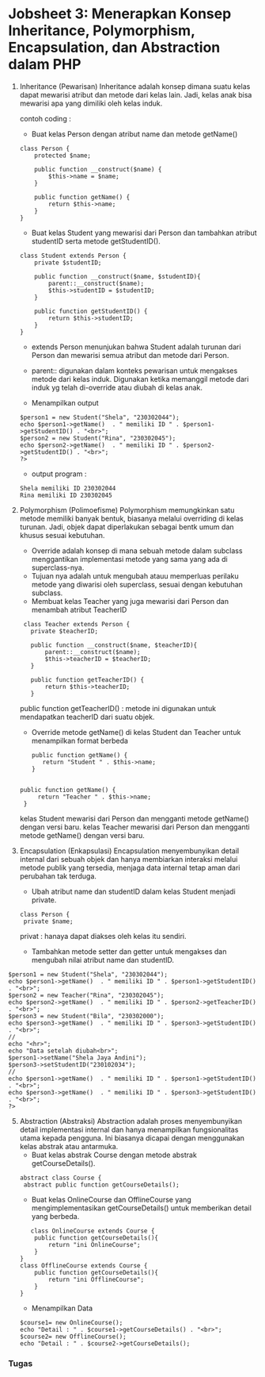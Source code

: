 # Jobsheet 3: Menerapkan Konsep Inheritance, Polymorphism, Encapsulation, dan Abstraction dalam PHP
1. Inheritance (Pewarisan)
   Inheritance adalah konsep dimana suatu kelas dapat mewarisi atribut dan metode dari kelas lain. Jadi, kelas anak bisa mewarisi apa yang dimiliki oleh kelas induk.

   contoh coding :
     - Buat kelas Person dengan atribut name dan metode getName()
    ```
    class Person {
        protected $name;
        
        public function __construct($name) {
            $this->name = $name;
        }
    
        public function getName() {
            return $this->name;
        }
    }
    ```
    - Buat kelas Student yang mewarisi dari Person dan tambahkan atribut studentID serta metode getStudentID().

    ```
    class Student extends Person {
        private $studentID;
    
        public function __construct($name, $studentID){
            parent::__construct($name);
            $this->studentID = $studentID;
        }
    
        public function getStudentID() {
            return $this->studentID;
        }
    }
    ```
      - extends Person menunjukan bahwa Student adalah turunan dari Person dan mewarisi semua atribut dan metode dari Person.
      - parent:: digunakan dalam konteks pewarisan untuk mengakses metode dari kelas induk. Digunakan ketika memanggil metode dari induk yg telah di-override atau diubah di kelas anak.
   
    - Menampilkan output
    ```
    $person1 = new Student("Shela", "230302044");
    echo $person1->getName()  . " memiliki ID " . $person1->getStudentID() . "<br>"; 
    $person2 = new Student("Rina", "230302045");
    echo $person2->getName()  . " memiliki ID " . $person2->getStudentID() . "<br>"; 
    ?>
    ```

     - output program :
     ```
     Shela memiliki ID 230302044
     Rina memiliki ID 230302045
     ```
2. Polymorphism (Polimoefisme)
   Polymorphism memungkinkan satu metode memiliki banyak bentuk, biasanya melalui overriding di kelas turunan. Jadi, objek dapat diperlakukan sebagai bentk umum dan khusus sesuai kebutuhan.

     - Override adalah konsep di mana sebuah metode dalam subclass menggantikan implementasi metode yang sama yang ada di superclass-nya.
     - Tujuan nya adalah untuk mengubah atauu memperluas perilaku metode yang diwarisi oleh superclass, sesuai dengan kebutuhan subclass.
   - Membuat kelas Teacher yang juga mewarisi dari Person dan menambah atribut TeacherID
   ```
    class Teacher extends Person {
      private $teacherID;
  
      public function __construct($name, $teacherID){
          parent::__construct($name);
          $this->teacherID = $teacherID;
      }
  
      public function getTeacherID() {
          return $this->teacherID;
      }
   ```
   public function getTeacherID() : metode ini digunakan untuk mendapatkan teacherID dari suatu objek.
   
   - Override metode getName() di kelas Student dan Teacher untuk menampilkan format berbeda
     ```
     public function getName() {
        return "Student " . $this->name;
     }
   ```
   
   public function getName() {
        return "Teacher " . $this->name;
    }
   ```
   kelas Student mewarisi dari Person dan mengganti metode getName() dengan versi baru.
   kelas Teacher mewarisi dari Person dan mengganti metode getName() dengan versi baru.

3. Encapsulation (Enkapsulasi)
   Encapsulation menyembunyikan detail internal dari sebuah objek dan hanya membiarkan interaksi melalui metode publik yang tersedia, menjaga data internal tetap aman dari perubahan tak terduga.
     - Ubah atribut name dan studentID dalam kelas Student menjadi private.
   ```
   class Person {
    private $name;
   ```
   privat : hanaya dapat diakses oleh kelas itu sendiri.
    - Tambahkan metode setter dan getter untuk mengakses dan mengubah nilai atribut name dan studentID.
  ```
$person1 = new Student("Shela", "230302044");
echo $person1->getName()  . " memiliki ID " . $person1->getStudentID() . "<br>"; 
$person2 = new Teacher("Rina", "230302045");
echo $person2->getName()  . " memiliki ID " . $person2->getTeacherID() . "<br>"; 
$person3 = new Student("Bila", "230302000");
echo $person3->getName()  . " memiliki ID " . $person3->getStudentID() . "<br>";
//
echo "<hr>";
echo "Data setelah diubah<br>";
$person1->setName("Shela Jaya Andini");
$person3->setStudentID("230102034");
//
echo $person1->getName()  . " memiliki ID " . $person1->getStudentID() . "<br>"; 
echo $person3->getName()  . " memiliki ID " . $person3->getStudentID() . "<br>"; 
?>
```
5. Abstraction (Abstraksi)
Abstraction adalah proses menyembunyikan detail implementasi internal dan
hanya menampilkan fungsionalitas utama kepada pengguna. Ini biasanya dicapai dengan menggunakan kelas abstrak atau antarmuka.
   - Buat kelas abstrak Course dengan metode abstrak getCourseDetails().
   ```
   abstract class Course {
    abstract public function getCourseDetails();

   ```
   - Buat kelas OnlineCourse dan OfflineCourse yang mengimplementasikan
getCourseDetails() untuk memberikan detail yang berbeda.
   ```
      class OnlineCourse extends Course {
       public function getCourseDetails(){
           return "ini OnlineCourse";
       }
   }
   class OfflineCourse extends Course {
       public function getCourseDetails(){
           return "ini OfflineCourse";
       }
   }
   ```
   - Menampilkan Data
   ```
   $course1= new OnlineCourse();
   echo "Detail : " . $course1->getCourseDetails() . "<br>";
   $course2= new OfflineCourse();
   echo "Detail : " . $course2->getCourseDetails();
   ```
### Tugas



   
   
     




